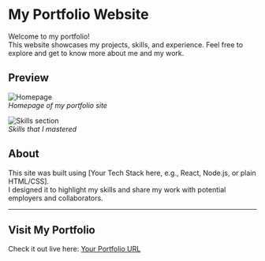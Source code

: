 # My Portfolio Website

Welcome to my portfolio!  
This website showcases my projects, skills, and experience. Feel free to explore and get to know more about me and my work.

## Preview

![Homepage](./src/assets/gihub/home.png)  
*Homepage of my portfolio site*

![Skills section](./src/assets/gihub/skills.png)  
*Skills that I mastered*

## About

This site was built using [Your Tech Stack here, e.g., React, Node.js, or plain HTML/CSS].  
I designed it to highlight my skills and share my work with potential employers and collaborators.

---

## Visit My Portfolio

Check it out live here: [Your Portfolio URL](https://your-portfolio-url.com)
